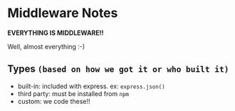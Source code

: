 # Middleware Notes

**EVERYTHING IS MIDDLEWARE!!**

Well, almost everything :-)

## Types `(based on how we got it or who built it)`

- built-in: included with express. ex: `express.json()`
- third party: must be installed from `npm`
- custom: we code these!!
